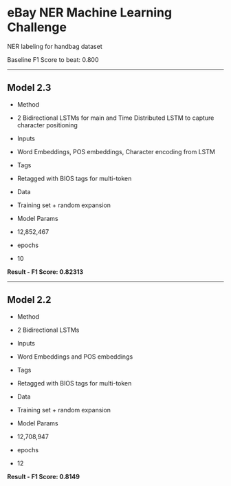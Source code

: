 # eBay NER Machine Learning Challenge

NER labeling for handbag dataset

Baseline F1 Score to beat: 0.800

---

## Model 2.3
* Method 
 * 2 Bidirectional LSTMs for main and Time Distributed LSTM to capture character positioning       
* Inputs 
 * Word Embeddings, POS embeddings, Character encoding from LSTM
* Tags 
 * Retagged with BIOS tags for multi-token
* Data 
 * Training set + random expansion


* Model Params 
 * 12,852,467
* epochs 
 * 10

<b>Result - F1 Score: 0.82313</b>

---

## Model 2.2
* Method 
 * 2 Bidirectional LSTMs
* Inputs 
 * Word Embeddings and POS embeddings
* Tags 
 * Retagged with BIOS tags for multi-token
* Data 
 * Training set + random expansion


* Model Params 
 * 12,708,947
* epochs 
 * 12

<b>Result - F1 Score: 0.8149</b>

